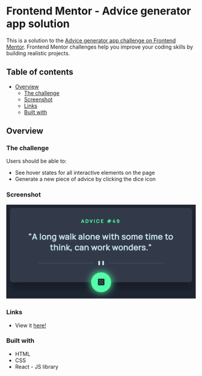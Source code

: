 # Frontend Mentor - Advice generator app solution

This is a solution to the [Advice generator app challenge on Frontend Mentor](https://www.frontendmentor.io/challenges/advice-generator-app-QdUG-13db). Frontend Mentor challenges help you improve your coding skills by building realistic projects.

## Table of contents

-   [Overview](#overview)
    -   [The challenge](#the-challenge)
    -   [Screenshot](#screenshot)
    -   [Links](#links)
    -   [Built with](#built-with)

## Overview

### The challenge

Users should be able to:

-   See hover states for all interactive elements on the page
-   Generate a new piece of advice by clicking the dice icon

### Screenshot

![](./screenshot.png)

### Links

-   View it [here!](https://arnh8.github.io/advice-generator)

### Built with

-   HTML
-   CSS
-   React - JS library
